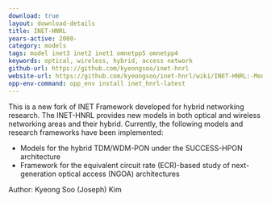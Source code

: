 ```yaml
---
download: true
layout: download-details
title: INET-HNRL
years-active: 2008-
category: models
tags: model inet3 inet2 inet1 omnetpp5 omnetpp4
keywords: optical, wireless, hybrid, access network
github-url: https://github.com/kyeongsoo/inet-hnrl
website-url: https://github.com/kyeongsoo/inet-hnrl/wiki/INET-HNRL:-Models-for-Hybrid-Networking-Research
opp-env-command: opp_env install inet_hnrl-latest
---
```


This is a new fork of INET Framework developed for hybrid networking research.
The INET-HNRL provides new models in both optical and wireless networking areas
and their hybrid. Currently, the following models and research frameworks have
been implemented:

- Models for the hybrid TDM/WDM-PON under the SUCCESS-HPON architecture
- Framework for the equivalent circuit rate (ECR)-based study of next-generation
  optical access (NGOA) architectures

Author: Kyeong Soo (Joseph) Kim
